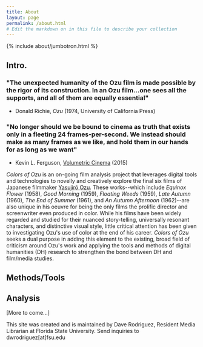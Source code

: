 ```yaml
---
title: About
layout: page
permalink: /about.html
# Edit the markdown on in this file to describe your collection
---
```


{% include about/jumbotron.html %}

## Intro.

### "The unexpected humanity of the Ozu film is made possible by the rigor of its construction. In an Ozu film...one sees all the supports, and all of them are equally essential"
- Donald Richie, _Ozu_ (1974, University of California Press)

### "No longer should we be bound to cinema as truth that exists only in a fleeting 24 frames-per-second. We instead should make as many frames as we like, and hold them in our hands for as long as we want"
- Kevin L. Ferguson, [Volumetric Cinema](http://mediacommons.org/intransition/2015/03/10/volumetric-cinema) (2015)

_Colors of Ozu_ is an on-going film analysis project that leverages digital tools and technologies to novelly and creatively explore the final six films of Japanese filmmaker [Yasujirō Ozu](https://en.wikipedia.org/wiki/Yasujir%C5%8D_Ozu). These works--which include _Equinox Flower_ (1958), _Good Morning_ (1959), _Floating Weeds_ (1959), _Late Autumn_ (1960), _The End of Summer_ (1961), and _An Autumn Afternoon_ (1962)--are also unique in his oeuvre for being the only films the prolific director and screenwriter even produced in color. While his films have been widely regarded and studied for their nuanced story-telling, universally resonant characters, and distinctive visual style, little critical attention has been given to investigating Ozu's use of color at the end of his career. _Colors of Ozu_ seeks a dual purpose in adding this element to the existing, broad field of criticism around Ozu's work and applying the tools and methods of digital humanities (DH) research to strengthen the bond between DH and film/media studies.

## Methods/Tools

## Analysis   

[More to come...]

This site was created and is maintained by Dave Rodriguez, Resident Media Librarian at Florida State University. Send inquiries to dwrodriguez[at]fsu.edu
